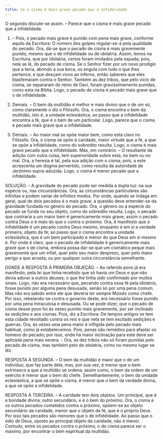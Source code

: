 ```yaml
---
title: Se o cisma é mais grave pecado que a infidelidade
---
```


O segundo discute-se assim. – Parece que o cisma é mais grave pecado que a infidelidade.  

1. – Pois, o pecado mais grave é punido com pena mais grave, conforme aquilo da Escritura: O número dos golpes regular-se-á pela qualidade do pecado. Ora, dá-se que o pecado de cisma é mais gravemente punido, mesmo que o de infidelidade ou de idolatria. Assim, lemos na Escritura, que por idolatria, certos foram imolados pela espada; pois, nela se lê, do pecado de cisma. Se o Senhor fizer por um novo prodígio que a terra, abrindo a sua boca, os engula com tudo o que lhes pertence, e que desçam vivos ao inferno, então sabereis que eles blasfemaram contra o Senhor. Também as dez tribos, que pelo vício de cisma, se separaram do reino de Davi, foram gravissimamente punidas, como esta na Bíblia. Logo, o pecado de cisma é pecado mais grave que o de infidelidade.  

2. Demais. – O bem da multidão é melhor e mais divino que o de um só, como claramente o diz o Filósofo. Ora, o cisma encontra o bem da multidão, isto é, a unidade eclesiástica; ao passo que a infidelidade encontra a fé, que é o bem de um particular. Logo, parece que o cisma é pecado mais grave que a infidelidade.  

3. Demais. – Ao maior mal se opõe maior bem, como está claro no Filósofo. Ora, o cisma se opõe à caridade, maior virtude que a fé, a que se opõe a infidelidade, como do sobredito resulta. Logo, o cisma é mais grave pecado que a infidelidade.  Mas, em contrário. – O resultante da adição com outra coisa, tem superioridade sobre esta, no bem ou no mal. Ora, a heresia é tal, pela sua adição com o cisma; pois, a este acrescenta um dogma pervertido, como resulta da autoridade de Jerônimo supra-aduzida. Logo, o cisma é menor pecado que a infidelidade.  

SOLUÇÃO. – A gravidade do pecado pode ser medida à dupla luz: na sua espécie ou, nas circunstâncias. Ora, as circunstâncias particulares são infinitas e podem variar de infinitos modos. Por onde, quando se indaga em geral, qual de dois pecados é o mais grave, a questão deve entender-se da gravidade fundada no gênero do pecado. Ora, o gênero ou a espécie do pecado se funda no seu objeto, como do sobredito resulta. Logo, o pecado que contraria a um maior bem é genericamente mais grave; assim o pecado contra Deus o é mais do que o contra o próximo. Ora, é manifesto que a infidelidade é um pecado contra Deus mesmo, enquanto é em si a verdade primeira, objeto da fé; ao passo que o cisma encontra a unidade eclesiástica, que é um bem participado e menor do que Deus em si mesmo é. Por onde é claro, que o pecado de infidelidade é genericamente mais grave que o de cisma, embora possa dar-se que um cismático peque mais gravemente que um infiel, quer pelo seu maior desprezo, quer pelo maior perigo a que arrasta, ou por qualquer outra circunstância semelhante.  

DONDE A RESPOSTA À PRIMEIRA OBJEÇÃO. – Ao referido povo já era manifesto, pela lei que tinha recebido que só havia um Deus e que não devia adorar a outros deuses; o que lhe tinha sido confirmado por muitos sinais. Logo, não era necessário que, pecando contra essa fé pela idolatria, fosse punido por alguma pena desusada, senão só por uma pena comum. Mas não era sabido entre ele que deveria ter sempre Moisés como chefe. Por isso, rebelando-se contra o governo deste, era necessário fosse punido por uma pena miraculosa e desusada. Ou se pode dizer, que o pecado de cisma desse povo foi às vezes punido mais gravemente, por ser inclinado às sedições e aos cismas. Pois, diz a Escritura: De tempos antigos se tem esta cidade revoltado contra os reis e que nela se tem excitado sedições e guerras. Ora, às vezes uma pena maior é infligida pelo pecado mais habitual, como já estabelecemos. Pois, penas são remédios para afastar os homens do pecado; por isso, onde há maior inclinação para este deve ser aplicada pena mais severa. - Ora, as dez tribos não só foram punidas pelo pecado de cisma, mas também pelo de idolatria, como no mesmo lugar se diz.  

RESPOSTA À SEGUNDA. – O bem da multidão é maior que o de um indivíduo, que faz parte dela, mas, por sua vez, é menor que o bem extrínseco a que a multidão se ordena, assim como, o bem da ordem de um exército é menor que o bem do chefe. Semelhantemente, o bem da unidade eclesiástica, a que se opõe o cisma, é menor que o bem da verdade divina, a que se opõe a infidelidade.  

RESPOSTA À TERCEIRA. – A caridade tem dois objetos. Um principal, que é a bondade divina; outro secundário, e é o bem do próximo. Ora, o cisma e os outros pecados cometidos contra o próximo, opõem-se ao objeto secundário da caridade, menor que o objeto da fé, que é o próprio Deus. Por isso tais pecados são menores que o de infidelidade. Ao passo que o ódio de Deus, oposto ao principal objeto da caridade, não é menor. Contudo, entre os pecados contra o próximo, o de cisma parece ser o máximo, por encontrar o bem espiritual da multidão.
